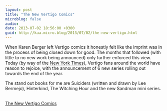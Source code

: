```yaml
---
layout: post
title: "The New Vertigo Comics"
microblog: false
audio: 
date: 2013-07-02 18:56:00 +0300
guid: http://kaa.micro.blog/2013/07/02/the-new-vertigo.html
---
```

<p>When Karen Berger left Vertigo comics it honestly felt like the imprint was in the process of being closed down for good. The months that followed (with little to no new work being announced) only further enforced this view. Today (by way of the <a href="http://www.nytimes.com/2013/07/01/business/media/vertigo-a-dc-comics-brand-is-rebuilding-with-6-new-series.html?pagewanted=all&amp;_r=1&amp;">New York Times</a>), Vertigo fans around the world have reason to rejoice, with the announcement of 6 new series rolling out towards the end of the year.</p>

<p>The stand out books for me are Suiciders (written and drawn by Lee Bermejo), Hinterkind, The Witching Hour and the new Sandman mini series.</p><br /><a href='http://www.dccomics.com/blog/2013/07/01/the-new-york-times-highlights-vertigo-announces-6-new-titles#1'>The New Vertigo Comics</a>
